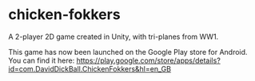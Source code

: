 # chicken-fokkers
A 2-player 2D game created in Unity, with tri-planes from WW1.

This game has now been launched on the Google Play store for Android. You can find it here: 
https://play.google.com/store/apps/details?id=com.DavidDickBall.ChickenFokkers&hl=en_GB
